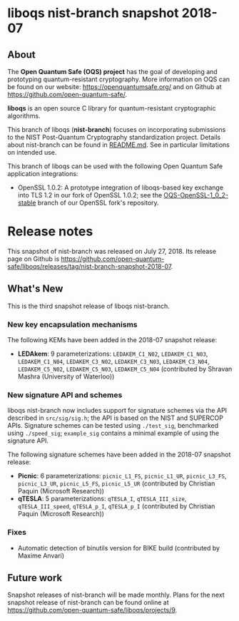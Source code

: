liboqs nist-branch snapshot 2018-07
===================================

About
-----

The **Open Quantum Safe (OQS) project** has the goal of developing and prototyping quantum-resistant cryptography.  More information on OQS can be found on our website: https://openquantumsafe.org/ and on Github at https://github.com/open-quantum-safe/.  

**liboqs** is an open source C library for quantum-resistant cryptographic algorithms.  

This branch of liboqs (**nist-branch**) focuses on incorporating submissions to the NIST Post-Quantum Cryptography standardization project.  Details about nist-branch can be found in [README.md](https://github.com/open-quantum-safe/liboqs/blob/nist-branch/README.md).  See in particular limitations on intended use.

This branch of liboqs can be used with the following Open Quantum Safe application integrations:

- OpenSSL 1.0.2: A prototype integration of liboqs-based key exchange into TLS 1.2 in our fork of OpenSSL 1.0.2; see the [OQS-OpenSSL-1\_0\_2-stable](https://github.com/open-quantum-safe/openssl/tree/OQS-OpenSSL_1_0_2-stable) branch of our OpenSSL fork's repository.


Release notes
=============

This snapshot of nist-branch was released on July 27, 2018.  Its release page on Github is https://github.com/open-quantum-safe/liboqs/releases/tag/nist-branch-snapshot-2018-07.

What's New
----------

This is the third snapshot release of liboqs nist-branch.

### New key encapsulation mechanisms

The following KEMs have been added in the 2018-07 snapshot release:

- **LEDAkem**: 9 parameterizations: `LEDAKEM_C1_N02`, `LEDAKEM_C1_N03`, `LEDAKEM_C1_N04`, `LEDAKEM_C3_N02`, `LEDAKEM_C3_N03`, `LEDAKEM_C3_N04`, `LEDAKEM_C5_N02`, `LEDAKEM_C5_N03`, `LEDAKEM_C5_N04` (contributed by Shravan Mashra (University of Waterloo))

### New signature API and schemes

liboqs nist-branch now includes support for signature schemes via the API described in `src/sig/sig.h`; the API is based on the NIST and SUPERCOP APIs.  Signature schemes can be tested using `./test_sig`, benchmarked using `./speed_sig`; `example_sig` contains a minimal example of using the signature API.

The following signature schemes have been added in the 2018-07 snapshot release:

- **Picnic**: 6 parameterizations: `picnic_L1_FS`, `picnic_L1_UR`, `picnic_L3_FS`, `picnic_L3_UR`, `picnic_L5_FS`, `picnic_L5_UR` (contributed by Christian Paquin (Microsoft Research))
- **qTESLA**: 5 parameterizations: `qTESLA_I`, `qTESLA_III_size`, `qTESLA_III_speed`, `qTESLA_p_I`, `qTESLA_p_I` (contributed by Christian Paquin (Microsoft Research))

### Fixes

- Automatic detection of binutils version for BIKE build (contributed by Maxime Anvari)

Future work
-----------

Snapshot releases of nist-branch will be made monthly.  Plans for the next snapshot release of nist-branch can be found online at https://github.com/open-quantum-safe/liboqs/projects/9.

